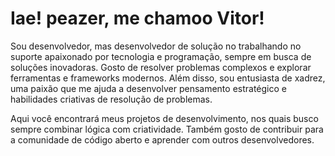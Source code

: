 # Iae! peazer, me chamoo Vitor!

Sou desenvolvedor, mas desenvolvedor de solução no trabalhando no suporte apaixonado por tecnologia e programação, sempre em busca de soluções inovadoras. Gosto de resolver problemas complexos e explorar ferramentas e frameworks modernos. Além disso, sou entusiasta de xadrez, uma paixão que me ajuda a desenvolver pensamento estratégico e habilidades criativas de resolução de problemas.

Aqui você encontrará meus projetos de desenvolvimento, nos quais busco sempre combinar lógica com criatividade. Também gosto de contribuir para a comunidade de código aberto e aprender com outros desenvolvedores.
